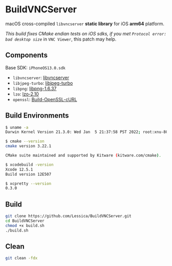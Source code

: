# BuildVNCServer

macOS cross-compiled `libvncserver` **static library** for iOS **arm64** platform.

*This build fixes CMake endian tests on iOS sdks, if you met `Protocol error: bad desktop size`* in `VNC Viewer`, this patch may help.

## Components

Base SDK: `iPhoneOS13.0.sdk`

- `libvncserver`: [libvncserver](https://github.com/LibVNC/libvncserver)
- `libjpeg-turbo`: [libjpeg-turbo](https://github.com/libjpeg-turbo/libjpeg-turbo)
- `libpng`: [libpng-1.6.37](http://www.libpng.org/pub/png/libpng.html)
- `lzo`: [lzo-2.10](https://www.oberhumer.com/opensource/lzo/)
- `openssl`: [Build-OpenSSL-cURL](https://github.com/jasonacox/Build-OpenSSL-cURL)

## Build Environments

```sh
$ uname -a
Darwin Kernel Version 21.3.0: Wed Jan  5 21:37:58 PST 2022; root:xnu-8019.80.24~20/RELEASE_ARM64_T6000 arm64 arm64 MacBookPro18,1 Darwin
```

```sh
$ cmake --version
cmake version 3.22.1

CMake suite maintained and supported by Kitware (kitware.com/cmake).
```

```sh
$ xcodebuild -version
Xcode 12.5.1
Build version 12E507
```

```sh
$ xcpretty --version
0.3.0
```

## Build

```sh
git clone https://github.com/Lessica/BuildVNCServer.git
cd BuildVNCServer
chmod +x build.sh
./build.sh
```

## Clean

```sh
git clean -fdx
```
